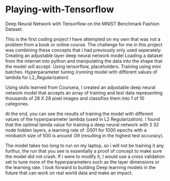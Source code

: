 # Playing-with-Tensorflow
Deep Neural Network with Tensorflow on the MNIST Benchmark Fashion Dataset.

This is the first coding project I have attempted on my own that was not a problem from a book or online course.
The challenge for me in this project was combining these concepts that i had previously only used seperately:
  Creating an adjustable layer deep neural network model
  Loading a dataset from the internet into python and manipulating the data into the shape that the model will accept.
  Using tensorflow, placeholders.
  Training using mini batches.
  Hyperparameter tuning (running model with different values of lambda for L2_Regularization)

Using skills learned from Coursera, I created an adjustable deep neural network model that accepts an array of training and test data representing thousands of 28 X 28 pixel images and classifies them into 1 of 10 categories.

At the end, you can see the results of training the model with different values of the hyperparameter lambda (used in L2 Regularization).  I found that the optimal lamda value for training a deep neural network with 3 32 node hidden layers, a learning rate of .0001 for 1000 epochs with a minibatch size of 500 is around .09 (resulting in the highest test accuracy).

The model takes too long to run on my laptop, so i will not be training it any furthur, the run that you see is essentially a proof of concept to make sure the model did not crash.  If i were to modify it, I would use a cross validation set to tune more of the hyperparameters such as the layer dimensions or the learning rate.  I look forward to building Deep learning models in the future that can work on real world data and make an impact.


